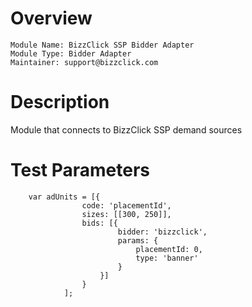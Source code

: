 # Overview

```
Module Name: BizzClick SSP Bidder Adapter
Module Type: Bidder Adapter
Maintainer: support@bizzclick.com
```

# Description

Module that connects to BizzClick SSP demand sources

# Test Parameters
```
    var adUnits = [{
                code: 'placementId',
                sizes: [[300, 250]],
                bids: [{
                        bidder: 'bizzclick',
                        params: {
                            placementId: 0,
                            type: 'banner'
                        }
                    }]
                }
            ];
```